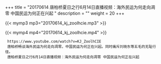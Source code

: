 +++
title = "20170614  唐柏桥夏日之行6月14日直播视频：海外民运为何走向凋零 中国民运为何正在兴起 "
description = ""
weight = 20
+++

{{< mymp3 mp3="20170614_kj_zoolhcie.mp3" >}}

{{< mymp4 mp4="20170614_kj_zoolhcie.mp4" >}}

     https://www.youtube.com/watch?v=KJ_ZoolhCIE 
     唐柏桥畅谈海外民运为何走向凋零，中国民运为何正在兴起。同时痛斥刘晓东等五毛的无耻行径。 
     唐柏桥夏日之行6月14日直播视频：海外民运为何走向凋零 中国民运为何正在兴起 
